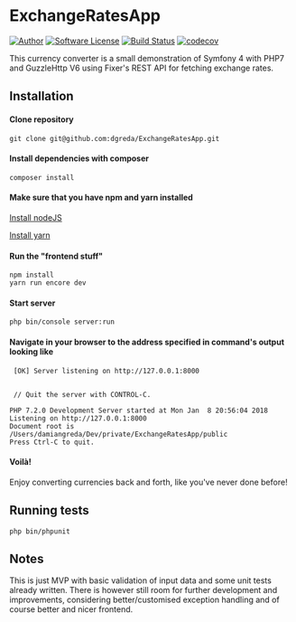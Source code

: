 # ExchangeRatesApp

[![Author](http://img.shields.io/badge/author-@dgreda-blue.svg?style=flat-square)](https://www.linkedin.com/in/damiangreda)
[![Software License](https://img.shields.io/badge/license-MIT-brightgreen.svg?style=flat-square)](LICENSE)
[![Build Status](https://travis-ci.org/dgreda/ExchangeRatesApp.svg?branch=master)](https://travis-ci.org/dgreda/ExchangeRatesApp)
[![codecov](https://codecov.io/gh/dgreda/ExchangeRatesApp/branch/master/graph/badge.svg)](https://codecov.io/gh/dgreda/ExchangeRatesApp)

This currency converter is a small demonstration of Symfony 4 with PHP7 and GuzzleHttp V6 using Fixer's REST API
for fetching exchange rates.

## Installation

#### Clone repository

```
git clone git@github.com:dgreda/ExchangeRatesApp.git
``` 

#### Install dependencies with composer

```
composer install
```

#### Make sure that you have npm and yarn installed

[Install nodeJS](https://nodejs.org/en/download/)

[Install yarn](https://yarnpkg.com/lang/en/docs/install/)

#### Run the "frontend stuff"

```
npm install
yarn run encore dev
```

#### Start server 

```
php bin/console server:run
```

#### Navigate in your browser to the address specified in command's output looking like

```
 [OK] Server listening on http://127.0.0.1:8000


 // Quit the server with CONTROL-C.

PHP 7.2.0 Development Server started at Mon Jan  8 20:56:04 2018
Listening on http://127.0.0.1:8000
Document root is /Users/damiangreda/Dev/private/ExchangeRatesApp/public
Press Ctrl-C to quit.

```

#### Voilà!

Enjoy converting currencies back and forth, like you've never done before!

## Running tests

```
php bin/phpunit
```

## Notes

This is just MVP with basic validation of input data and some unit tests already written.
There is however still room for further development and improvements, considering better/customised exception handling
and of course better and nicer frontend.
